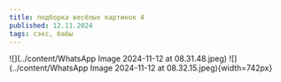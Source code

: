```yaml
---
title: подборка весёлых картинок 4
published: 12.11.2024
tags: сэкс, бабы
---
```

![](../content/WhatsApp Image 2024-11-12 at 08.31.48.jpeg)
![](../content/WhatsApp Image 2024-11-12 at 08.32.15.jpeg){width=742px}
